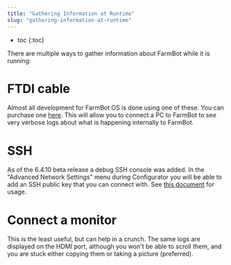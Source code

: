 ```yaml
---
title: "Gathering Information at Runtime"
slug: "gathering-information-at-runtime"
---
```


* toc
{:toc}

There are multiple ways to gather information about FarmBot while it is running:

# FTDI cable
Almost all development for FarmBot OS is done using one of these. You can purchase one [here](https://www.adafruit.com/product/954). This will allow you to connect a PC to FarmBot to see very verbose logs about what is happening internally to FarmBot.

# SSH
As of the 6.4.10 beta release a debug SSH console was added. In the "Advanced Network Settings" menu during Configurator you will be able to add an SSH public key that you can connect with. See [this document](https://github.com/FarmBot/farmbot_os/blob/staging/docs/SSH.md) for usage.

# Connect a monitor
This is the least useful, but can help in a crunch. The same logs are displayed on the HDMI port, although you won't be able to scroll them, and you are stuck either copying them or taking a picture (preferred).
